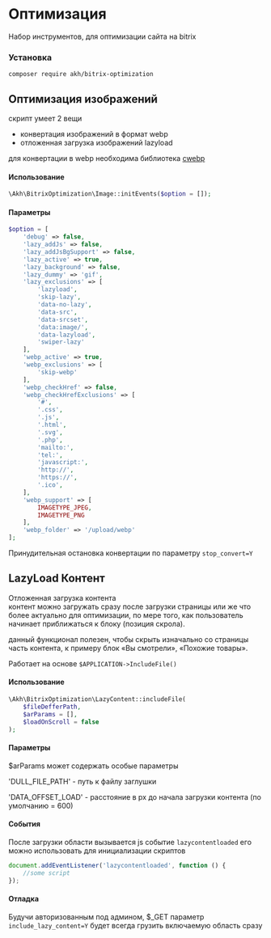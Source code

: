 # Оптимизация

Набор инструментов, для оптимизации сайта на bitrix

### Установка

```shell
composer require akh/bitrix-optimization
```

## Оптимизация изображений
скрипт умеет 2 вещи
- конвертация изображений в формат webp
- отложенная загрузка изображений lazyload

для конвертации в webp необходима библиотека [cwebp](https://developers.google.com/speed/webp/docs/cwebp)

#### Использование

```php
\Akh\BitrixOptimization\Image::initEvents($option = []);
```

#### Параметры

```php
$option = [
    'debug' => false,
    'lazy_addJs' => false,
    'lazy_addJsBgSupport' => false,
    'lazy_active' => true,
    'lazy_background' => false,
    'lazy_dummy' => 'gif',
    'lazy_exclusions' => [
        'lazyload',
        'skip-lazy',
        'data-no-lazy',
        'data-src',
        'data-srcset',
        'data:image/',
        'data-lazyload',
        'swiper-lazy'
    ],
    'webp_active' => true,
    'webp_exclusions' => [
        'skip-webp'
    ],
    'webp_checkHref' => false,
    'webp_checkHrefExclusions' => [
        '#',
        '.css',
        '.js',
        '.html',
        '.svg',
        '.php',
        'mailto:',
        'tel:',
        'javascript:',
        'http://',
        'https://',
        '.ico',
    ],
    'webp_support' => [
        IMAGETYPE_JPEG,
        IMAGETYPE_PNG
    ],
    'webp_folder' => '/upload/webp'
];
```

Принудительная остановка конвертации по параметру `stop_convert=Y`

## LazyLoad Контент
Отложенная загрузка контента  
контент можно загружать сразу после загрузки страницы или же что более актуально для оптимизации, по мере того, как пользователь начинает приближаться к блоку (позиция скрола).
  
данный функционал полезен, чтобы скрыть изначально со страницы часть контента, к примеру блок «Вы смотрели», «Похожие товары».

Работает на основе `$APPLICATION->IncludeFile()`

#### Использование

```php
\Akh\BitrixOptimization\LazyContent::includeFile(
	$fileDefferPath,
	$arParams = [],
	$loadOnScroll = false
);
```
#### Параметры
$arParams может содержать особые параметры

'DULL_FILE_PATH' - путь к файлу заглушки

'DATA_OFFSET_LOAD' - расстояние в px до начала загрузки контента (по умолчанию = 600)

#### События
После загрузки области вызывается js событие `lazycontentloaded` его можно использовать для инициализации скриптов
```js
document.addEventListener('lazycontentloaded', function () {
    //some script
});
```

#### Отладка
Будучи авторизованным под админом, $_GET параметр `include_lazy_content=Y` будет всегда грузить включаемую область сразу